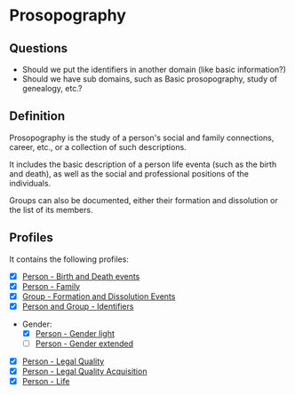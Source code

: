 # Prosopography

## Questions

- Should we put the identifiers in another domain (like basic information?)
- Should we have sub domains, such as Basic prosopography, study of genealogy, etc.?

## Definition

Prosopography is the study of a person's social and family connections, career, etc., or a collection of such descriptions.

It includes the basic description of a person life eventa (such as the birth and death), as well as the social and professional positions of the individuals.

Groups can also be documented, either their formation and dissolution or the list of its members.

## Profiles

It contains the following profiles:

- [x] [Person - Birth and Death events](../Microprofiles/Person_Birth-Death.md)
- [x] [Person - Family](../Microprofiles/Person_Family.md)
- [x] [Group - Formation and Dissolution Events](../Microprofiles/Group_Formation-Dissolution.md)
- [x] [Person and Group - Identifiers](../Microprofiles/Person-Group_Identifiers.md)
- Gender:
  - [x] [Person - Gender light](../Microprofiles/Person_Gender-light.md)
  - [ ] [Person - Gender extended](../Microprofiles/Person_Gender-extended.md)
- [x] [Person - Legal Quality](../Microprofiles/Person_LegalQuality.md)
- [x] [Person - Legal Quality Acquisition](../Microprofiles/Person_LegalQualityAcquisition.md)
- [x] [Person - Life](../Microprofiles/Person_Life.md)
